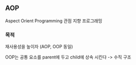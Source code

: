 ## AOP
Aspect Orient Programming
관점 지향 프로그래밍

### 목적
재사용성을 높이자 (AOP, OOP 동일)


OOP는 공통 요소를 parent에 두고 child에 상속 시킨다 -> 수직 구조


<!--stackedit_data:
eyJoaXN0b3J5IjpbMTk0MzE4ODcxN119
-->